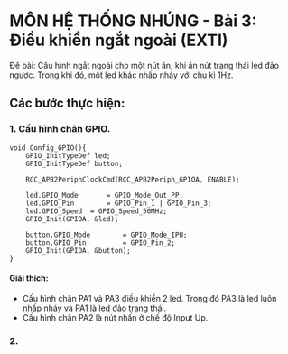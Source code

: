 # MÔN HỆ THỐNG NHÚNG - Bài 3: Điều khiển ngắt ngoài (EXTI)
Đề bài: Cấu hình ngắt ngoài cho một nút ấn, khi ấn nút trạng thái led đảo ngược. Trong khi đó, một led khác nhấp nháy với chu kì 1Hz.

## Các bước thực hiện:
### 1. Cấu hình chân GPIO.
```
void Config_GPIO(){
	GPIO_InitTypeDef led;
	GPIO_InitTypeDef button;
	
	RCC_APB2PeriphClockCmd(RCC_APB2Periph_GPIOA, ENABLE);
	
	led.GPIO_Mode		= GPIO_Mode_Out_PP;
	led.GPIO_Pin		= GPIO_Pin_1 | GPIO_Pin_3;
	led.GPIO_Speed	= GPIO_Speed_50MHz;
	GPIO_Init(GPIOA, &led);
	
	button.GPIO_Mode 		= GPIO_Mode_IPU;
	button.GPIO_Pin			= GPIO_Pin_2;
	GPIO_Init(GPIOA, &button);
}
```
#### Giải thích:
- Cấu hình chân PA1 và PA3 điều khiển 2 led. Trong đó PA3 là led luôn nhấp nháy và PA1 là led đảo trạng thái.
- Cấu hình chân PA2 là nút nhấn ở chế độ Input Up.

### 2. 